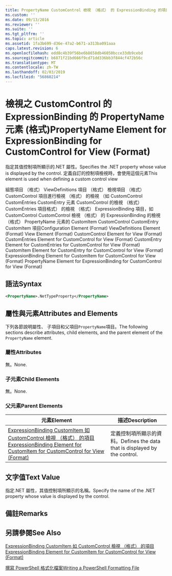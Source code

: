 ```yaml
---
title: PropertyName CustomControl 檢視 （格式） 的 ExpressionBinding 的項目 |Microsoft Docs
ms.custom: ''
ms.date: 09/13/2016
ms.reviewer: ''
ms.suite: ''
ms.tgt_pltfrm: ''
ms.topic: article
ms.assetid: 1fa3b699-d36e-47a2-b671-a313ba091aaa
caps.latest.revision: 6
ms.openlocfilehash: edd8c4b39f56be6b8658db46050bcce33db9cebd
ms.sourcegitcommit: b6871f21bd666f9cd71dd336bb3f844cf472b56c
ms.translationtype: MT
ms.contentlocale: zh-TW
ms.lasthandoff: 02/03/2019
ms.locfileid: "56860214"
---
```

# <a name="propertyname-element-for-expressionbinding-for-customcontrol-for-view-format"></a><span data-ttu-id="4b515-102">檢視之 CustomControl 的 ExpressionBinding 的 PropertyName 元素 (格式)</span><span class="sxs-lookup"><span data-stu-id="4b515-102">PropertyName Element for ExpressionBinding for CustomControl for View (Format)</span></span>

<span data-ttu-id="4b515-103">指定其值控制項所顯示的.NET 屬性。</span><span class="sxs-lookup"><span data-stu-id="4b515-103">Specifies the .NET property whose value is displayed by the control.</span></span> <span data-ttu-id="4b515-104">定義自訂的控制項檢視時，會使用這個元素</span><span class="sxs-lookup"><span data-stu-id="4b515-104">This element is used when defining a custom control view</span></span>

<span data-ttu-id="4b515-105">組態項目 （格式） ViewDefinitions 項目 （格式） 檢視項目 （格式） CustomControl 項目進行檢視 （格式） 的檢視 （如 CustomControl CustomEntries CustomEntry 元素 CustomControl 的檢視 （格式） CustomEntries 項目格式） 的檢視 （格式） ExpressionBinding 項目，如 CustomControl CustomControl 檢視 （格式） 的 ExpressionBinding 的檢視 （格式） PropertyName 元素的 CustomItem CustomControl CustomEntry CustomItem 項目</span><span class="sxs-lookup"><span data-stu-id="4b515-105">Configuration Element (Format) ViewDefinitions Element (Format) View Element (Format) CustomControl Element for View (Format) CustomEntries Element for CustomControl for View (Format) CustomEntry Element for CustomEntries for CustomControl for View (Format) CustomItem Element for CustomEntry for CustomControl for View (Format) ExpressionBinding Element for CustomItem for CustomControl for View (Format) PropertyName Element for ExpressionBinding for CustomControl for View (Format)</span></span>

## <a name="syntax"></a><span data-ttu-id="4b515-106">語法</span><span class="sxs-lookup"><span data-stu-id="4b515-106">Syntax</span></span>

```xml
<PropertyName>.NetTypeProperty</PropertyName>
```

## <a name="attributes-and-elements"></a><span data-ttu-id="4b515-107">屬性與元素</span><span class="sxs-lookup"><span data-stu-id="4b515-107">Attributes and Elements</span></span>

<span data-ttu-id="4b515-108">下列各節說明屬性、 子項目和父項目`PropertyName`項目。</span><span class="sxs-lookup"><span data-stu-id="4b515-108">The following sections describe attributes, child elements, and the parent element of the `PropertyName` element.</span></span>

### <a name="attributes"></a><span data-ttu-id="4b515-109">屬性</span><span class="sxs-lookup"><span data-stu-id="4b515-109">Attributes</span></span>

<span data-ttu-id="4b515-110">無。</span><span class="sxs-lookup"><span data-stu-id="4b515-110">None.</span></span>

### <a name="child-elements"></a><span data-ttu-id="4b515-111">子元素</span><span class="sxs-lookup"><span data-stu-id="4b515-111">Child Elements</span></span>

<span data-ttu-id="4b515-112">無。</span><span class="sxs-lookup"><span data-stu-id="4b515-112">None.</span></span>

### <a name="parent-elements"></a><span data-ttu-id="4b515-113">父元素</span><span class="sxs-lookup"><span data-stu-id="4b515-113">Parent Elements</span></span>

|<span data-ttu-id="4b515-114">元素</span><span class="sxs-lookup"><span data-stu-id="4b515-114">Element</span></span>|<span data-ttu-id="4b515-115">描述</span><span class="sxs-lookup"><span data-stu-id="4b515-115">Description</span></span>|
|-------------|-----------------|
|[<span data-ttu-id="4b515-116">ExpressionBinding CustomItem 如 CustomControl 檢視 （格式） 的項目</span><span class="sxs-lookup"><span data-stu-id="4b515-116">ExpressionBinding Element for CustomItem for CustomControl for View (Format)</span></span>](./expressionbinding-element-for-customitem-for-customcontrol-for-view-format.md)|<span data-ttu-id="4b515-117">定義控制項所顯示的資料。</span><span class="sxs-lookup"><span data-stu-id="4b515-117">Defines the data that is displayed by the control.</span></span>|

## <a name="text-value"></a><span data-ttu-id="4b515-118">文字值</span><span class="sxs-lookup"><span data-stu-id="4b515-118">Text Value</span></span>

<span data-ttu-id="4b515-119">指定.NET 屬性，其值控制項所顯示的名稱。</span><span class="sxs-lookup"><span data-stu-id="4b515-119">Specify the name of the .NET property whose value is displayed by the control.</span></span>

## <a name="remarks"></a><span data-ttu-id="4b515-120">備註</span><span class="sxs-lookup"><span data-stu-id="4b515-120">Remarks</span></span>

## <a name="see-also"></a><span data-ttu-id="4b515-121">另請參閱</span><span class="sxs-lookup"><span data-stu-id="4b515-121">See Also</span></span>

[<span data-ttu-id="4b515-122">ExpressionBinding CustomItem 如 CustomControl 檢視 （格式） 的項目</span><span class="sxs-lookup"><span data-stu-id="4b515-122">ExpressionBinding Element for CustomItem for CustomControl for View (Format)</span></span>](./expressionbinding-element-for-customitem-for-customcontrol-for-view-format.md)

[<span data-ttu-id="4b515-123">撰寫 PowerShell 格式化檔案</span><span class="sxs-lookup"><span data-stu-id="4b515-123">Writing a PowerShell Formatting File</span></span>](./writing-a-powershell-formatting-file.md)
